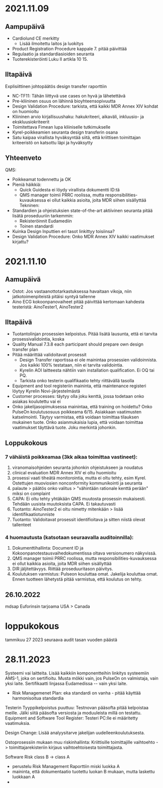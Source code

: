 # 2021.11.09
## Aampupäivä
- Cardiolund CE merkitty
	- Lisää ilmoitettu laitos ja luokitys
- Product Registration Procedure kappale 7. pitää päivittää
- Regulaatio ja standardiasioiden seuranta
- Tuoterekisteröinti Luku II artikla 10 15.

## Iltapäivä
Explisiittinen johtopäätös design transfer raporttiin
- NC-TF11: Tähän liittyvä use cases on hyvä ja lähetettävä
- Pre-kliininen osuus on lähinnä bioyhteensopivuutta
- Design Validation Procedure: tarkista, että kaikki MDR Annex XIV kohdat on huomioitu
- Kliininen arvio kirjallisuushaku: hakukriteeri, aikaväli, inkluusio- ja ekskluusiokriteerit
- Toimitettava Fimean lupa kliiniselle tutkimukselle
- Kyrel-poikkeamien seuranta design transferin osana
- Satu kaipaa virallista hyväksyntää siitä, että kriittisen toimittajan kriteeristö on katsottu läpi ja hyväksytty

## Yhteenveto
QMS:
- Poikkeamat todennettu ja OK
- Pieniä häikkiä:
	- Quick Guidesta ei löydy virallista dokumentti ID:tä
	- QMS manager toimii PRRC roolissa, mutta responsibilities-kuvauksessa ei ollut kaikkia asioita, joita MDR siihen sisällyttää
Tekninen:
- Standardien ja ohjeistuksien state-of-the-art aktiivinen seuranta pitää lisätä proseduuriin tarkemmin:
	- Rekisteröinnit Eudamediin
	- Toinen standardi
- Kuinka Design Inputtien eri tasot linkittyy toisiinsa?
- Design Validation Procedure: Onko MDR Annex XIV kaikki vaatimukset kirjattu?


# 2021.11.10
## Aamupäivä
- Ostot: Jos vastaanottotarkastuksessa havaitaan vikoja, niin jatkotoimenpiteistä pitäisi syntyä tallenne
- Aino ECG kokoonpanovaiheet pitää päivittää kertomaan kahdesta testeristä: AinoTester1, AinoTester2

## Iltapäivä
- Tuotantolinjan prosessien kelpoistus. Pitää lisätä lausunta, että ei tarvita prosessivalidointia, koska 
- Quality Manual 7.3.8 each participant should prepare own design transfer plan
- Pitää määrittää validoitavat prosessit
    - Design Transfer raportissa ei ole mainintaa prosessien validoinnista. Jos kaikki 100% testataan, niin ei tarvita validointia.
    - Kyrelin AOI laitteesta nähtiin vain installation qualification. Ei OQ tai PQ.
    - Tarkista onko testerin qualifikaatio tehty riittävällä tasolla
- Equipment and tool registeriin maininta, että maintenance registeri löytyy Kyrelin Novi-järjestelmästä
- Customer processes: täytyy olla joku kenttä, jossa todetaan onko asiakas koulutettu vai ei
- Onko jakelijasopimuksessa mainintaa, että training on hoidettu? Onko PulseOn koulutusosuus poikkeama 6/15. Asiakkaan vaatimusten katselmointi. Täytyy varmistaa, että voidaan toimittaa tilauksen mukainen tuote. Onko asianmukaisia lupia, että voidaan toimittaa vaatimukset täyttävä tuote. Joku merkintä johonkin.

## Loppukokous
### 7 vähäistä poikkeamaa (3kk aikaa toimittaa vastineet):
1. viranomaisohjeiden seuranta johonkin ohjeistukseen ja noudatus
2. clinical evaluation MDR Annex XIV ei oltu huomioitu
3. prosessi vaati tiheätä monitorointia, mutta ei oltu tehty, esim Kyrel. Ostettujen muoviosien nonconformity kommunikointi ja seuranta
4. palaute > päätös onko valitus > "vähintään rationale kenttä perään" miksi on complaint
5. CAPA: Ei oltu tehty yhtäkään QMS muutosta prosessin mukaisesti. Tehdään uusista muutoksista CAPA. Ei takautuvasti
6. Tuotanto: AinoTester2 ei oltu nimetty mitenkään > lisää identifikaatiotunniste
7. Tuotanto: Validoitavat prosessit identifioitava ja sitten niistä olevat tallenteet

### 4 huomautusta (katsotaan seuraavalla auditoinnilla):
1. Dokumenttihallinta: Document ID ja  Kokoonpanotestausvaihedokumentissa oltava versionumero näkyvissä.
2. QMS manager toimii PRRC roolissa, mutta responsibilities-kuvauksessa ei ollut kaikkia asioita, joita MDR siihen sisällyttää
3. DIR jäljitettävyys. Riittää proseduuritason päivitys.
4. Koulutuksen varmistus: Pulseon kouluttaa omat. Jakelija kouluttaa omat. Ennen tuotteen lähetystä pitää varmistua, että koulutus on tehty.


## 26.10.2022

mdsap Euforinsin tarjoama USA > Canada

# loppukokous
tammikuu 27 2023
seuraava audit tasan vuoden päästä

# 28.11.2023

Systeemi vai laitteita. Lisää kaikkiin komponentteihin linkitys systeemiin AMS-1, joka on sertifioitu. Musta mökki vain, jos PulseOn on valmistaja, vain yksi laite.
Sertifikaatti linjassa Eudamedissa -- vain yksi laite.

- Risk Managemenet Plan: eka standardi on vanha - pitää käyttää harmonisoitua standardia

Testerin Tyyppikelpoistus puuttuu: Testnovan pääsofta pitää kelpoistaa meille. Jälki siitä pääsofta versiosta ja moduuleista millä on testattu.
Equipment and Software Tool Register: Testeri PC:lle ei määritetty vaatimuksia.

Design Change: Lisää analyysitarve jakelijan uudelleenkoulutuksesta.

Ostoprosessiin mukaan muu riskinhallinta: Kriittisille toimittajille vaihtoehto -> toimittajarekisteriin kirjaus vaihtoehtoisesta toimittajasta.

Software Risk class B -> class A
- perustelu Risk Management Raporttiin miski luokka A
- maininta, että dokumentaatio tuotettu luokan B mukaan, mutta laskettu luokkaan A
- 